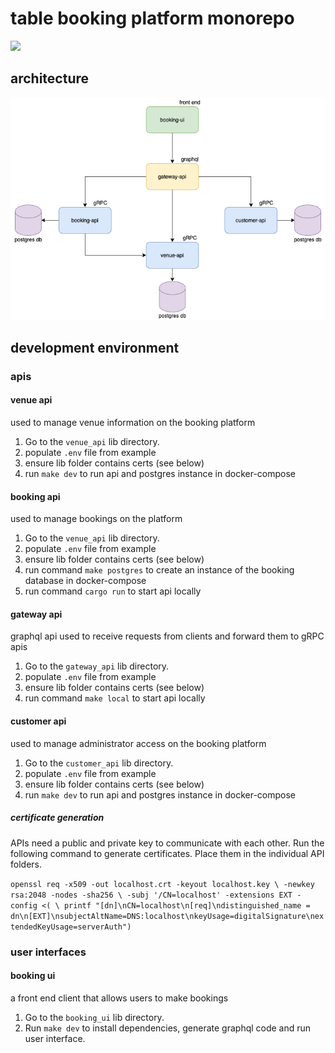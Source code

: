# table booking platform monorepo

![](https://images.pexels.com/photos/1267708/pexels-photo-1267708.jpeg?cs=srgb&dl=four-women-sitting-on-benches-outside-building-1267708.jpg&fm=jpg)

## architecture

![](docs/platform-architecture.png)

## development environment

### apis

#### venue api

used to manage venue information on the booking platform

1. Go to the `venue_api` lib directory.
1. populate `.env` file from example
1. ensure lib folder contains certs (see below)
1. run `make dev` to run api and postgres instance in docker-compose

#### booking api

used to manage bookings on the platform

1. Go to the `venue_api` lib directory.
1. populate `.env` file from example
1. ensure lib folder contains certs (see below)
1. run command `make postgres` to create an instance of the booking database in docker-compose
1. run command `cargo run` to start api locally

#### gateway api

graphql api used to receive requests from clients and forward them to gRPC apis

1. Go to the `gateway_api` lib directory.
1. populate `.env` file from example
1. ensure lib folder contains certs (see below)
1. run command `make local` to start api locally

#### customer api

used to manage administrator access on the booking platform

1. Go to the `customer_api` lib directory.
1. populate `.env` file from example
1. ensure lib folder contains certs (see below)
1. run `make dev` to run api and postgres instance in docker-compose


##### certificate generation

APIs need a public and private key to communicate with each other. 
Run the following command to generate certificates. Place them in the individual API folders.

`openssl req -x509 -out localhost.crt -keyout localhost.key \
   -newkey rsa:2048 -nodes -sha256 \
   -subj '/CN=localhost' -extensions EXT -config <( \
   printf "[dn]\nCN=localhost\n[req]\ndistinguished_name = dn\n[EXT]\nsubjectAltName=DNS:localhost\nkeyUsage=digitalSignature\nextendedKeyUsage=serverAuth")`

### user interfaces

#### booking ui

a front end client that allows users to make bookings

1. Go to the `booking_ui` lib directory.
1. Run `make dev` to install dependencies, generate graphql code and run user interface.

